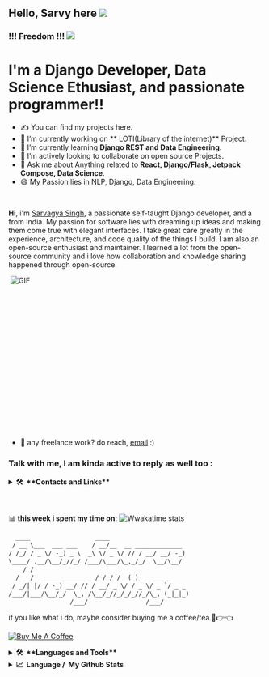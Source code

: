 ## Hello, Sarvy here <img src="https://media.giphy.com/media/hvRJCLFzcasrR4ia7z/giphy.gif" width="25px">
<!-- <img align="center" alt="Code" width ="700" src="https://github.com/Light-coder777/Sarvy/blob/main/alex-chumak-zGuBURGGmdY-unsplash.jpg"/></img> -->
### !!! Freedom !!!  ![](https://visitor-badge.glitch.me/badge?page_id=Light-coder777)
# I'm a Django Developer, Data Science Ethusiast, and passionate programmer!!

- ✍ You can find my projects here.
- 🔭 I’m currently working on ** LOTI(Library of the internet)** Project.
- 🌱 I’m currently learning **Django REST and Data Engineering**.
- 👯 I’m actively looking to collaborate on open source Projects.
- 💬 Ask me about Anything related to **React, Django/Flask, Jetpack Compose, Data Science**.
- 😄 My Passion lies in NLP, Django, Data Engineering.
<!-- - ⚡ Fun fact: I speak 3 languages ( Hindi, English, Marathi ). -->

<br />

**Hi**, i'm [Sarvagya Singh](https://github.com/Light-coder777), a passionate self-taught Django developer,  and a  from India. My passion for software lies with dreaming up ideas and making them come true with elegant interfaces. I take great care greatly in the experience, architecture, and code quality of the things I build.
I am also an open-source enthusiast and maintainer. I learned a lot from the open-source community and i love how collaboration and knowledge sharing happened through open-source.

  <img align="right" alt="GIF" src="https://github.com/abhisheknaiidu/abhisheknaiidu/blob/master/code.gif?raw=true" width="500" height="320" />
  
- 💼 any freelance work? do reach, [email](mailto:sarvagya2100@gmail.com) :)

<!-- Contacts -->
### Talk with me, I am kinda active to reply as well too :
<details>
  <summary><b>🛠️&nbsp;&nbsp;**Contacts&nbsp;and&nbsp;Links**</b></summary>
  <br>
 
<!--   Twitter -->
  <a href="https://twitter.com/Sarvagy30216583">
    <img align="left" alt="Sarvagya Singh | Twitter" width="22px" src="https://raw.githubusercontent.com/peterthehan/peterthehan/master/assets/twitter.svg" />
  </a>
<!--   linkedin -->
  <a href="https://www.linkedin.com/in/sarvagya-singh-5485201b5/">
    <img align="left" alt="Sarvagya's LinkedIN" width="22px" src="https://raw.githubusercontent.com/peterthehan/peterthehan/master/assets/linkedin.svg" />
  </a>
</details>
<br>
</br>

📊 **this week i spent my time on:**
![Wwakatime stats](https://github-readme-stats-taupe-two.vercel.app/api/wakatime?username=Light_Coder777&hide_title=true&hide_border=true&langs_count=5&bg_color=00000000&text_color=777)
```
  ____                  ____                      
 / __ \___  ___ ___    / __/__  __ _____________  
/ /_/ / _ \/ -_) _ \  _\ \/ _ \/ // / __/ __/ -_) 
\____/ .__/\__/_//_/ /___/\___/\_,_/_/  \__/\__/  
   _/_/                  __  __   _               
  / __/  _____ ______ __/ /_/ /  (_)__  ___ _     
 / _/| |/ / -_) __/ // / __/ _ \/ / _ \/ _ `/ _ _ 
/___/|___/\__/_/  \_, /\__/_//_/_/_//_/\_, (_|_|_)
                 /___/                /___/       
```
if you like what i do, maybe consider buying me a coffee/tea 🥺👉👈

<a href="https://www.buymeacoffee.com/Sarvy" target="_blank"><img src="https://cdn.buymeacoffee.com/buttons/v2/default-red.png" alt="Buy Me A Coffee" width="150" ></a>

<!-- This is just for all of the languages and framework ik -->
<details>
  <summary><b>🛠️&nbsp;&nbsp;**Languages&nbsp;and&nbsp;Tools**</b></summary>
  <br/>
<!--   Android studio -->
  <code><img height="20" src="https://2.bp.blogspot.com/-tzm1twY_ENM/XlCRuI0ZkRI/AAAAAAAAOso/BmNOUANXWxwc5vwslNw3WpjrDlgs9PuwQCLcBGAsYHQ/s1600/pasted%2Bimage%2B0.png"></code>
<!--   rust -->
  <code><img height="20" src="https://upload.wikimedia.org/wikipedia/commons/thumb/d/d5/Rust_programming_language_black_logo.svg/144px-Rust_programming_language_black_logo.svg.png"></code>
<!--   jetpack compose -->
  <code><img height="20" src="https://3.bp.blogspot.com/-VVp3WvJvl84/X0Vu6EjYqDI/AAAAAAAAPjU/ZOMKiUlgfg8ok8DY8Hc-ocOvGdB0z86AgCLcBGAsYHQ/s1600/jetpack%2Bcompose%2Bicon_RGB.png"></code>
<!--   C lang -->
  <code><img height="20" src="https://github.com/Light-coder777/Sarvy/blob/main/C.png"></code>
<!--   django -->
  <code><img height="20" src="https://github.com/Light-coder777/Sarvy/blob/main/django.png"></code>
<!--   C++ -->
  <code><img height="20" src="https://raw.githubusercontent.com/github/explore/80688e429a7d4ef2fca1e82350fe8e3517d3494d/topics/cpp/cpp.png"></code>
<!--   python -->
  <code><img height="20" src="https://raw.githubusercontent.com/github/explore/80688e429a7d4ef2fca1e82350fe8e3517d3494d/topics/python/python.png"></code>
<!--   mysql -->
  <code><img height="20" src="https://raw.githubusercontent.com/github/explore/80688e429a7d4ef2fca1e82350fe8e3517d3494d/topics/mysql/mysql.png"></code>
<!--   firebase -->
  <code><img height="20" src="https://raw.githubusercontent.com/github/explore/80688e429a7d4ef2fca1e82350fe8e3517d3494d/topics/firebase/firebase.png"></code>
<!--   git -->
  <code><img height="20" src="https://raw.githubusercontent.com/github/explore/80688e429a7d4ef2fca1e82350fe8e3517d3494d/topics/git/git.png"></code>
<!--   photoshop -->
   <code><img height="20" src="https://github.com/Light-coder777/Sarvy/blob/main/Photoshop.png"></code>
<!-- data science -->
  <code><img height="20" src="https://github.com/Light-coder777/Sarvy/blob/main/datascience.jpg"></code>
<!--   kotlin -->
  <code><img height="20" src="https://github.com/Light-coder777/Sarvy/blob/main/kotlin.jpg"></code>
<!--   pandas -->
  <code><img height="20" src="https://github.com/Light-coder777/Sarvy/blob/main/pandas.png"></code>
<!--   tableau -->
  <code><img height="20" src="https://github.com/Light-coder777/Sarvy/blob/main/tableau.png"></code>
 </details>


<details>
  <summary><b>📈&nbsp;&nbsp;Language&nbsp;/&nbsp; My Github Stats</b></summary>
  <p align="left"> <img src="https://github-readme-stats.vercel.app/api?username=Light-coder777&show_icons=true&theme=gotham" alt="sarvy stats" />
</details>
